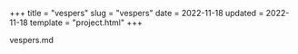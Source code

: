 +++
title = "vespers"
slug = "vespers"
date = 2022-11-18
updated = 2022-11-18
template = "project.html"
+++

vespers.md
